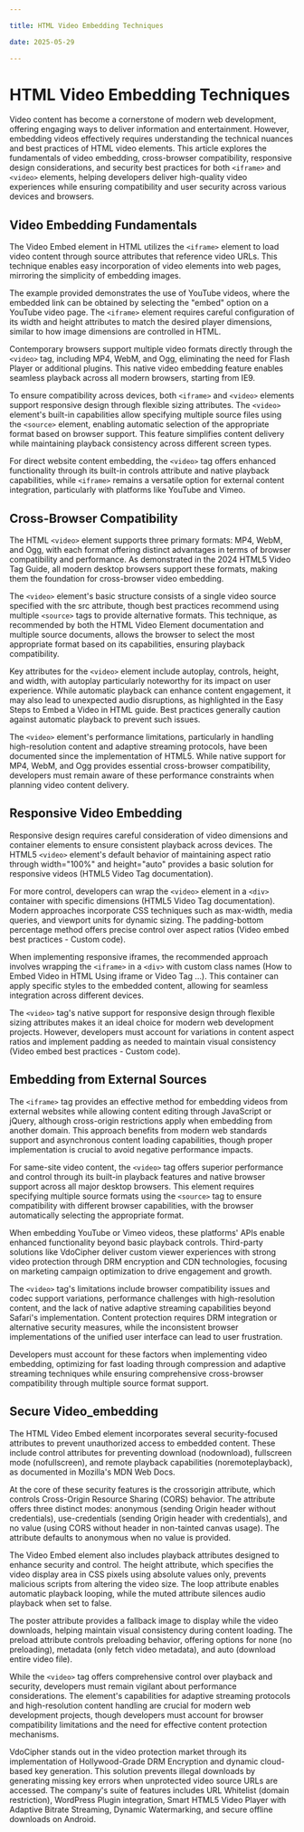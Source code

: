 ```yaml
---

title: HTML Video Embedding Techniques

date: 2025-05-29

---
```



# HTML Video Embedding Techniques

Video content has become a cornerstone of modern web development, offering engaging ways to deliver information and entertainment. However, embedding videos effectively requires understanding the technical nuances and best practices of HTML video elements. This article explores the fundamentals of video embedding, cross-browser compatibility, responsive design considerations, and security best practices for both `<iframe>` and `<video>` elements, helping developers deliver high-quality video experiences while ensuring compatibility and user security across various devices and browsers.


## Video Embedding Fundamentals

The Video Embed element in HTML utilizes the `<iframe>` element to load video content through source attributes that reference video URLs. This technique enables easy incorporation of video elements into web pages, mirroring the simplicity of embedding images.

The example provided demonstrates the use of YouTube videos, where the embedded link can be obtained by selecting the "embed" option on a YouTube video page. The `<iframe>` element requires careful configuration of its width and height attributes to match the desired player dimensions, similar to how image dimensions are controlled in HTML.

Contemporary browsers support multiple video formats directly through the `<video>` tag, including MP4, WebM, and Ogg, eliminating the need for Flash Player or additional plugins. This native video embedding feature enables seamless playback across all modern browsers, starting from IE9.

To ensure compatibility across devices, both `<iframe>` and `<video>` elements support responsive design through flexible sizing attributes. The `<video>` element's built-in capabilities allow specifying multiple source files using the `<source>` element, enabling automatic selection of the appropriate format based on browser support. This feature simplifies content delivery while maintaining playback consistency across different screen types.

For direct website content embedding, the `<video>` tag offers enhanced functionality through its built-in controls attribute and native playback capabilities, while `<iframe>` remains a versatile option for external content integration, particularly with platforms like YouTube and Vimeo.


## Cross-Browser Compatibility

The HTML `<video>` element supports three primary formats: MP4, WebM, and Ogg, with each format offering distinct advantages in terms of browser compatibility and performance. As demonstrated in the 2024 HTML5 Video Tag Guide, all modern desktop browsers support these formats, making them the foundation for cross-browser video embedding.

The `<video>` element's basic structure consists of a single video source specified with the src attribute, though best practices recommend using multiple `<source>` tags to provide alternative formats. This technique, as recommended by both the HTML Video Element documentation and multiple source documents, allows the browser to select the most appropriate format based on its capabilities, ensuring playback compatibility.

Key attributes for the `<video>` element include autoplay, controls, height, and width, with autoplay particularly noteworthy for its impact on user experience. While automatic playback can enhance content engagement, it may also lead to unexpected audio disruptions, as highlighted in the Easy Steps to Embed a Video in HTML guide. Best practices generally caution against automatic playback to prevent such issues.

The `<video>` element's performance limitations, particularly in handling high-resolution content and adaptive streaming protocols, have been documented since the implementation of HTML5. While native support for MP4, WebM, and Ogg provides essential cross-browser compatibility, developers must remain aware of these performance constraints when planning video content delivery.


## Responsive Video Embedding

Responsive design requires careful consideration of video dimensions and container elements to ensure consistent playback across devices. The HTML5 `<video>` element's default behavior of maintaining aspect ratio through width="100%" and height="auto" provides a basic solution for responsive videos (HTML5 Video Tag documentation).

For more control, developers can wrap the `<video>` element in a `<div>` container with specific dimensions (HTML5 Video Tag documentation). Modern approaches incorporate CSS techniques such as max-width, media queries, and viewport units for dynamic sizing. The padding-bottom percentage method offers precise control over aspect ratios (Video embed best practices - Custom code).

When implementing responsive iframes, the recommended approach involves wrapping the `<iframe>` in a `<div>` with custom class names (How to Embed Video in HTML Using iframe or Video Tag ...). This container can apply specific styles to the embedded content, allowing for seamless integration across different devices.

The `<video>` tag's native support for responsive design through flexible sizing attributes makes it an ideal choice for modern web development projects. However, developers must account for variations in content aspect ratios and implement padding as needed to maintain visual consistency (Video embed best practices - Custom code).


## Embedding from External Sources

The `<iframe>` tag provides an effective method for embedding videos from external websites while allowing content editing through JavaScript or jQuery, although cross-origin restrictions apply when embedding from another domain. This approach benefits from modern web standards support and asynchronous content loading capabilities, though proper implementation is crucial to avoid negative performance impacts.

For same-site video content, the `<video>` tag offers superior performance and control through its built-in playback features and native browser support across all major desktop browsers. This element requires specifying multiple source formats using the `<source>` tag to ensure compatibility with different browser capabilities, with the browser automatically selecting the appropriate format.

When embedding YouTube or Vimeo videos, these platforms' APIs enable enhanced functionality beyond basic playback controls. Third-party solutions like VdoCipher deliver custom viewer experiences with strong video protection through DRM encryption and CDN technologies, focusing on marketing campaign optimization to drive engagement and growth.

The `<video>` tag's limitations include browser compatibility issues and codec support variations, performance challenges with high-resolution content, and the lack of native adaptive streaming capabilities beyond Safari's implementation. Content protection requires DRM integration or alternative security measures, while the inconsistent browser implementations of the unified user interface can lead to user frustration.

Developers must account for these factors when implementing video embedding, optimizing for fast loading through compression and adaptive streaming techniques while ensuring comprehensive cross-browser compatibility through multiple source format support.


## Secure Video_embedding

The HTML Video Embed element incorporates several security-focused attributes to prevent unauthorized access to embedded content. These include control attributes for preventing download (nodownload), fullscreen mode (nofullscreen), and remote playback capabilities (noremoteplayback), as documented in Mozilla's MDN Web Docs.

At the core of these security features is the crossorigin attribute, which controls Cross-Origin Resource Sharing (CORS) behavior. The attribute offers three distinct modes: anonymous (sending Origin header without credentials), use-credentials (sending Origin header with credentials), and no value (using CORS without header in non-tainted canvas usage). The attribute defaults to anonymous when no value is provided.

The Video Embed element also includes playback attributes designed to enhance security and control. The height attribute, which specifies the video display area in CSS pixels using absolute values only, prevents malicious scripts from altering the video size. The loop attribute enables automatic playback looping, while the muted attribute silences audio playback when set to false.

The poster attribute provides a fallback image to display while the video downloads, helping maintain visual consistency during content loading. The preload attribute controls preloading behavior, offering options for none (no preloading), metadata (only fetch video metadata), and auto (download entire video file).

While the `<video>` tag offers comprehensive control over playback and security, developers must remain vigilant about performance considerations. The element's capabilities for adaptive streaming protocols and high-resolution content handling are crucial for modern web development projects, though developers must account for browser compatibility limitations and the need for effective content protection mechanisms.

VdoCipher stands out in the video protection market through its implementation of Hollywood-Grade DRM Encryption and dynamic cloud-based key generation. This solution prevents illegal downloads by generating missing key errors when unprotected video source URLs are accessed. The company's suite of features includes URL Whitelist (domain restriction), WordPress Plugin integration, Smart HTML5 Video Player with Adaptive Bitrate Streaming, Dynamic Watermarking, and secure offline downloads on Android.

